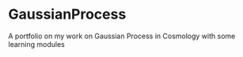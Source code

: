 # GaussianProcess
A portfolio on my work on Gaussian Process in Cosmology with some learning modules
